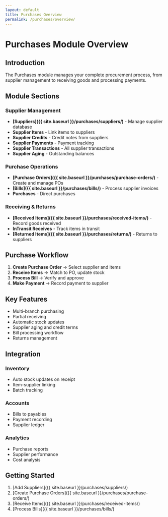 ```yaml
---
layout: default
title: Purchases Overview
permalink: /purchases/overview/
---
```


# Purchases Module Overview

## Introduction
The Purchases module manages your complete procurement process, from supplier management to receiving goods and processing payments.

## Module Sections

### Supplier Management
- **[Suppliers]({{ site.baseurl }}/purchases/suppliers/)** - Manage supplier database
- **Supplier Items** - Link items to suppliers
- **Supplier Credits** - Credit notes from suppliers
- **Supplier Payments** - Payment tracking
- **Supplier Transactions** - All supplier transactions
- **Supplier Aging** - Outstanding balances

### Purchase Operations
- **[Purchase Orders]({{ site.baseurl }}/purchases/purchase-orders/)** - Create and manage POs
- **[Bills]({{ site.baseurl }}/purchases/bills/)** - Process supplier invoices  
- **Purchases** - Direct purchases

### Receiving & Returns
- **[Received Items]({{ site.baseurl }}/purchases/received-items/)** - Record goods received
- **InTransit Receives** - Track items in transit
- **[Returned Items]({{ site.baseurl }}/purchases/returns/)** - Returns to suppliers

## Purchase Workflow

1. **Create Purchase Order** → Select supplier and items
2. **Receive Items** → Match to PO, update stock
3. **Process Bill** → Verify and approve
4. **Make Payment** → Record payment to supplier

## Key Features

- Multi-branch purchasing
- Partial receiving
- Automatic stock updates
- Supplier aging and credit terms
- Bill processing workflow
- Returns management

## Integration

### Inventory
- Auto stock updates on receipt
- Item-supplier linking
- Batch tracking

### Accounts
- Bills to payables
- Payment recording
- Supplier ledger

### Analytics
- Purchase reports
- Supplier performance
- Cost analysis

## Getting Started

1. [Add Suppliers]({{ site.baseurl }}/purchases/suppliers/)
2. [Create Purchase Orders]({{ site.baseurl }}/purchases/purchase-orders/)
3. [Receive Items]({{ site.baseurl }}/purchases/received-items/)
4. [Process Bills]({{ site.baseurl }}/purchases/bills/)
